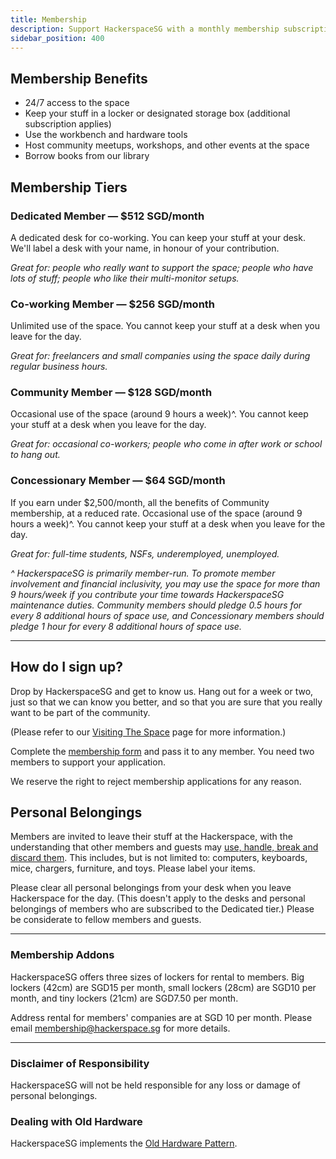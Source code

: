 ```yaml
---
title: Membership
description: Support HackerspaceSG with a monthly membership subscription.
sidebar_position: 400
---
```


## Membership Benefits

- 24/7 access to the space
- Keep your stuff in a locker or designated storage box (additional subscription applies) 
- Use the workbench and hardware tools
- Host community meetups, workshops, and other events at the space
- Borrow books from our library

## Membership Tiers

### Dedicated Member &mdash; $512 SGD/month

A dedicated desk for co-working. You can keep your stuff at your desk. We'll label a desk with your name, in honour of your contribution.

_Great for: people who really want to support the space; people who have lots of stuff; people who like their multi-monitor setups._

### Co-working Member &mdash; $256 SGD/month

Unlimited use of the space. You cannot keep your stuff at a desk when you leave for the day.

_Great for: freelancers and small companies using the space daily during regular business hours._

### Community Member &mdash; $128 SGD/month

Occasional use of the space (around 9 hours a week)^. You cannot keep your stuff at a desk when you leave for the day.

_Great for: occasional co-workers; people who come in after work or school to hang out._

### Concessionary Member &mdash; $64 SGD/month

If you earn under $2,500/month, all the benefits of Community membership, at a reduced rate. Occasional use of the space (around 9 hours a week)^. You cannot keep your stuff at a desk when you leave for the day.

_Great for: full-time students, NSFs, underemployed, unemployed._

_^ HackerspaceSG is primarily member-run. To promote member involvement and financial inclusivity, you may use the space for more than 9 hours/week if you contribute your time towards HackerspaceSG maintenance duties. Community members should pledge 0.5 hours for every 8 additional hours of space use, and Concessionary members should pledge 1 hour for every 8 additional hours of space use._

___

## How do I sign up?

Drop by HackerspaceSG and get to know us. Hang out for a week or two, just so that we can know you better, and so that you are sure that you really want to be part of the community.

(Please refer to our [Visiting The Space](visiting) page for more information.)

Complete the <a href="/membership/MembershipAgreement.pdf" target="_blank">membership form</a> and pass it to any member. You need two members to support your application.

We reserve the right to reject membership applications for any reason.

## Personal Belongings

Members are invited to leave their stuff at the Hackerspace, with the understanding that other members and guests may [use, handle, break and discard them](http://hackerspaces.org/wiki/The_Old_Hardware_Pattern). This includes, but is not limited to: computers, keyboards, mice, chargers, furniture, and toys. Please label your items.

Please clear all personal belongings from your desk when you leave Hackerspace for the day. (This doesn't apply to the desks and personal belongings of members who are subscribed to the Dedicated tier.) Please be considerate to fellow members and guests.

___

### Membership Addons

HackerspaceSG offers three sizes of lockers for rental to members. Big lockers (42cm) are SGD15 per month, small lockers (28cm) are SGD10 per month, and tiny lockers (21cm) are SGD7.50 per month.

Address rental for members' companies are at SGD 10 per month. Please email <membership@hackerspace.sg> for more details.

___

### Disclaimer of Responsibility

HackerspaceSG will not be held responsible for any loss or damage of personal belongings.

### Dealing with Old Hardware

HackerspaceSG implements the [Old Hardware Pattern](/old-hardware/).
